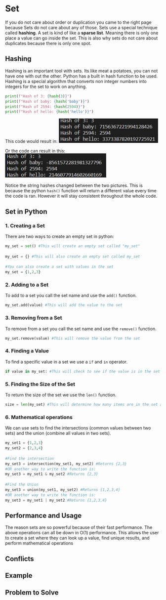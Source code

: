 # Set
If you do not care about order or duplication you came to the right page because Sets do not care about any of those. Sets use a special technique called **hashing**. A set is kind of like a **sparse list**. Meaning there is only one place a value can go inside the set. This is also why sets do not care about duplicates because there is only one spot. 

## Hashing
Hashing is an important tool with sets. Its like meat a potatoes, you can not have one with out the other. Python has a built in hash function to be used. Hashing is a special algorithm that converts non integer numbers into integers for the set to work on anything. 
```python
print(f"Hash of 3: {hash(3)}")
print(f"Hash of baby: {hash('baby')}")
print(f"Hash of 2594: {hash(2594)}")
print(f"Hash of hello: {hash('hello')}")
```
This code would result in:
![Hash_Code1](Picture/Hash_Code1.jpg)

Or the code can result in this:
![Hash_Code2](Picture/Hash_Code2.jpg)

Notice the string hashes changed between the two pictures. This is because the python `hash()` function will return a different value every time the code is ran. However it will stay consistent throughout the whole code. 

## Set in Python
### 1. Creating a Set
There are two ways to create an empty set in python:
```python
my_set = set() #This will create an empty set called "my_set"

my_set = {} #This will also create an empty set called my_set

#You can also create a set with values in the set
my_set = {1,2,3}
```
### 2. Adding to a Set
To add to a set you call the set name and use the `add()` function.
```Python
my_set.add(value) #This will add the value to the set
```
### 3. Removing from a Set
To remove from a set you call the set name and use the `remove()` function. 
```Python
my_set.remove(value) #This will remove the value from the set
```
### 4. Finding a Value
To find a specific value in a set we use a `if` and `in` operator.
```Python
if value in my_set: #This will check to see if the value is in the set
```
### 5. Finding the Size of the Set
To return the size of the set we use the `len()` function.
```Python
size = len(my_set) #This will determine how many items are in the set and save that value to the variable size
```
### 6. Mathematical operations
We can use sets to find the intersections (common values between two sets) and the union (combine all values in two sets).
```Python
my_set1 = {1,2,3}
my_set2 = {2,3,4}

#Find the intersection
my_set3 = intersection(my_set1, my_set2) #Returns {2,3}
#OR another way to write the function is:
my_set3 = my_set1 & my_set2 #Returns {2,3}

#Find the Union
my_set3 = union(my_set1, my_set2) #Returns {1,2,3,4}
#OR another way to write the function is:
my_set3 = my_set1 | my_set2 #Returns {1,2,3,4}
```
## Performance and Usage
The reason sets are so powerful because of their fast performance. The above operations can all be down in O(1) performance. This allows the user to create a set where they can look up a value, find unique results, and perform mathematical operations 

## Conflicts

## Example

## Problem to Solve